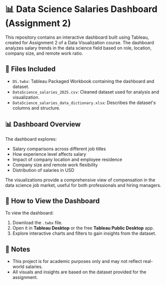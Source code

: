 # 📊 Data Science Salaries Dashboard (Assignment 2)

This repository contains an interactive dashboard built using Tableau, created for Assignment 2 of a Data Visualization course. The dashboard analyzes salary trends in the data science field based on role, location, company size, and remote work ratio.

## 📁 Files Included

- `DS.twbx`: Tableau Packaged Workbook containing the dashboard and dataset.
- `DataScience_salaries_2025.csv`: Cleaned dataset used for analysis and visualization.
- `DataScience_salaries_data_dictionary.xlsx`: Describes the dataset's columns and structure.

## 📊 Dashboard Overview

The dashboard explores:
- Salary comparisons across different job titles
- How experience level affects salary
- Impact of company location and employee residence
- Company size and remote work flexibility
- Distribution of salaries in USD

The visualizations provide a comprehensive view of compensation in the data science job market, useful for both professionals and hiring managers.

## 📌 How to View the Dashboard

To view the dashboard:
1. Download the `.twbx` file.
2. Open it in **Tableau Desktop** or the free **Tableau Public Desktop** app.
3. Explore interactive charts and filters to gain insights from the dataset.

## 📝 Notes

- This project is for academic purposes only and may not reflect real-world salaries.
- All visuals and insights are based on the dataset provided for the assignment.
